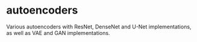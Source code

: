 # autoencoders
Various autoencoders with ResNet, DenseNet and U-Net implementations, as well as VAE and GAN implementations.

